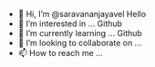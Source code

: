 - 👋 Hi, I’m @saravananjayavel
Hello 
- 👀 I’m interested in ...
Github
- 🌱 I’m currently learning ...
Github
- 💞️ I’m looking to collaborate on ...
- 📫 How to reach me ...

<!---
saravananjayavel/saravananjayavel is a ✨ special ✨ repository because its `README.md` (this file) appears on your GitHub profile.
You can click the Preview link to take a look at your changes.
--->
